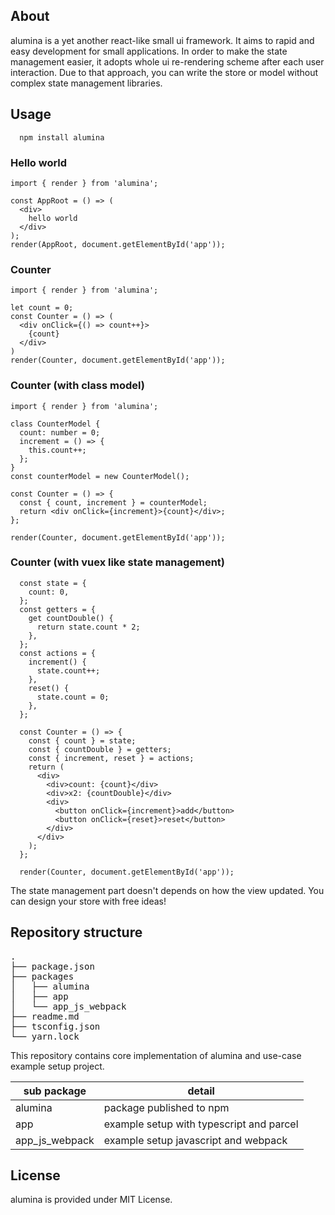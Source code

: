 ## About

alumina is a yet another react-like small ui framework. It aims to rapid and easy development for small applications.
In order to make the state management easier, it adopts whole ui re-rendering scheme after each user interaction.
Due to that approach, you can write the store or model without complex state management libraries.
## Usage 

```
  npm install alumina
```

### Hello world
```tsx
import { render } from 'alumina';

const AppRoot = () => (
  <div>
    hello world
  </div>
);
render(AppRoot, document.getElementById('app'));

```

### Counter

```tsx
import { render } from 'alumina';

let count = 0;
const Counter = () => (
  <div onClick={() => count++}>
    {count}
  </div>
)
render(Counter, document.getElementById('app'));
```

### Counter (with class model)

```tsx
import { render } from 'alumina';

class CounterModel {
  count: number = 0;
  increment = () => {
    this.count++;
  };
}
const counterModel = new CounterModel();

const Counter = () => {
  const { count, increment } = counterModel;
  return <div onClick={increment}>{count}</div>;
};

render(Counter, document.getElementById('app'));
```

### Counter (with vuex like state management)
```tsx
  const state = {
    count: 0,
  };
  const getters = {
    get countDouble() {
      return state.count * 2;
    },
  };
  const actions = {
    increment() {
      state.count++;
    },
    reset() {
      state.count = 0;
    },
  };

  const Counter = () => {
    const { count } = state;
    const { countDouble } = getters;
    const { increment, reset } = actions;
    return (
      <div>
        <div>count: {count}</div>
        <div>x2: {countDouble}</div>
        <div>
          <button onClick={increment}>add</button>
          <button onClick={reset}>reset</button>
        </div>
      </div>
    );
  };

  render(Counter, document.getElementById('app'));
```

The state management part doesn't depends on how the view updated.
You can design your store with free ideas!

## Repository structure

<pre>
.
├── package.json
├── packages
│   ├── alumina
│   ├── app
│   └── app_js_webpack
├── readme.md
├── tsconfig.json
└── yarn.lock
</pre>

This repository contains core implementation of alumina and use-case example setup project. 

| sub package | detail |
| ---- | ---- |
| alumina | package published to npm |
| app | example setup with typescript and parcel |
| app_js_webpack | example setup javascript and webpack | 


## License

alumina is provided under MIT License.
